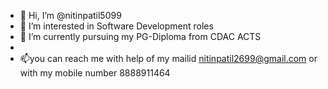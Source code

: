 - 👋 Hi, I’m @nitinpatil5099
- 👀 I’m interested in Software Development roles 
- 🌱 I’m currently pursuing my PG-Diploma from CDAC ACTS
- 
- 📫you can reach me with help of my mailid nitinpatil2699@gmail.com or with my mobile number 8888911464

<!---
nitinpatil5099/nitinpatil5099 is a ✨ special ✨ repository because its `README.md` (this file) appears on your GitHub profile.
You can click the Preview link to take a look at your changes.
--->
